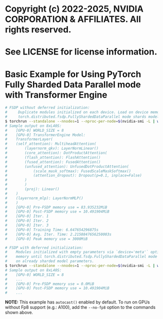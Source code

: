 # Copyright (c) 2022-2025, NVIDIA CORPORATION & AFFILIATES. All rights reserved.
#
# See LICENSE for license information.

# Basic Example for Using PyTorch Fully Sharded Data Parallel mode with Transformer Engine

```bash
# FSDP without deferred initialization:
#     Duplicate modules initialized on each device. Load on device memory reduced only after
#     torch.distributed.fsdp.FullyShardedDataParallel mode shards model parameters.
$ torchrun --standalone --nnodes=1 --nproc-per-node=$(nvidia-smi -L | wc -l) fsdp.py --no-defer-init
# Sample output on 8xL40S:
#    [GPU-0] WORLD_SIZE = 8
#    [GPU-0] TransformerEngine Model:
#    TransformerLayer(
#    (self_attention): MultiheadAttention(
#        (layernorm_qkv): LayerNormLinear()
#        (core_attention): DotProductAttention(
#        (flash_attention): FlashAttention()
#        (fused_attention): FusedAttention()
#        (unfused_attention): UnfusedDotProductAttention(
#            (scale_mask_softmax): FusedScaleMaskSoftmax()
#            (attention_dropout): Dropout(p=0.1, inplace=False)
#        )
#        )
#        (proj): Linear()
#    )
#    (layernorm_mlp): LayerNormMLP()
#    )
#    [GPU-0] Pre-FSDP memory use = 83.935232MiB
#    [GPU-0] Post-FSDP memory use = 10.491904MiB
#    [GPU-0] Iter. 1
#    [GPU-0] Iter. 2
#    [GPU-0] Iter. 3
#    [GPU-0] Training Time: 6.647654296875s
#    [GPU-0] Avg. Iter. Time: 2.2158847656250003s
#    [GPU-0] Peak memory use = 3000MiB

# FSDP with deferred initialization:
#    Modules initialized with empty parameters via `device='meta'` option. Zero load on device
#    memory until torch.distributed.fsdp.FullyShardedDataParallel mode triggers a reset on
#    on already sharded model parameters.
$ torchrun --standalone --nnodes=1 --nproc-per-node=$(nvidia-smi -L | wc -l) fsdp.py
# Sample output on 8xL40S:
#    [GPU-0] WORLD_SIZE = 8
#    ...
#    [GPU-0] Pre-FSDP memory use = 0.0MiB
#    [GPU-0] Post-FSDP memory use = 10.491904MiB
#    ...
```

**NOTE:** This example has `autocast()` enabled by default. To run on GPUs without Fp8 support
(e.g.: A100), add the `--no-fp8` option to the commands shown above.
